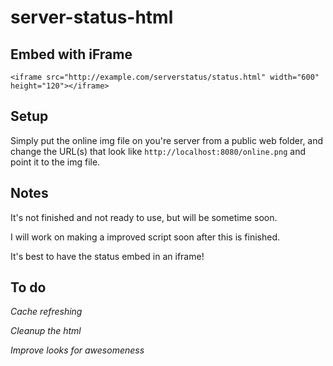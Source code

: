 server-status-html
==================
## Embed with iFrame
`<iframe src="http://example.com/serverstatus/status.html" width="600" height="120"></iframe>`

## Setup
Simply put the online img file on you're server from a public web folder, and change the URL(s) that look like `http://localhost:8080/online.png` and point it to the img file.

## Notes
It's not finished and not ready to use, but will be sometime soon.

I will work on making a improved script soon after this is finished.

It's best to have the status embed in an iframe!

## To do
*Cache refreshing*

*Cleanup the html*

*Improve looks for awesomeness*
